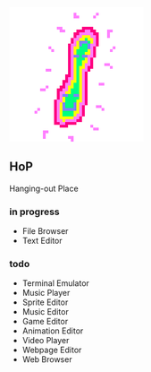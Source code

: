 ![icon](icon.png)

## HoP
Hanging-out Place

### in progress

- File Browser
- Text Editor

### todo

- Terminal Emulator
- Music Player
- Sprite Editor
- Music Editor
- Game Editor
- Animation Editor
- Video Player
- Webpage Editor
- Web Browser

